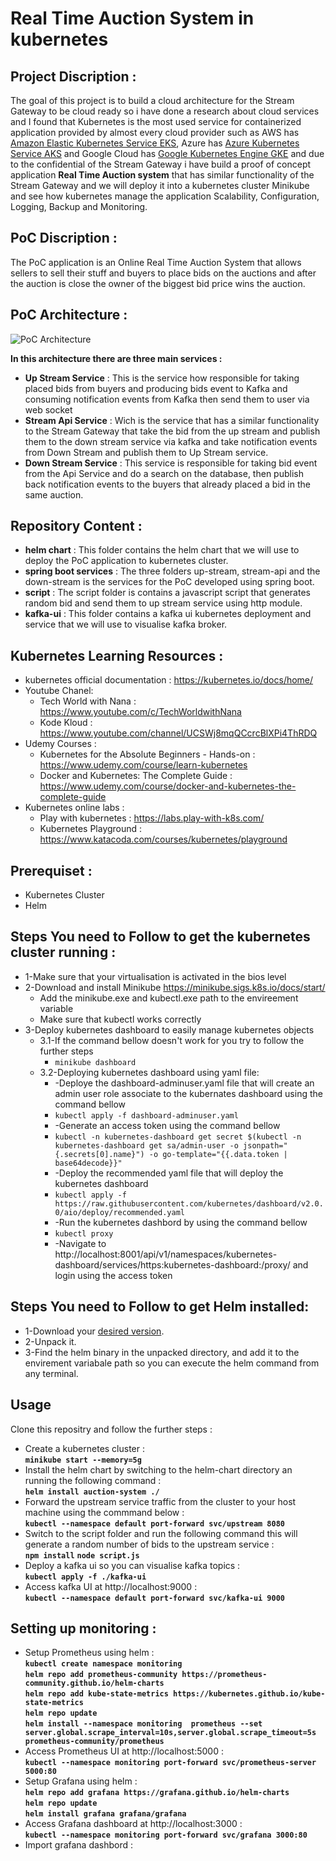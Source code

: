 # Real Time Auction System in kubernetes
## Project Discription :
The goal of this project is to build a cloud architecture for the Stream Gateway to be cloud ready so i have done a research about cloud services and I found that Kubernetes is the most used service for containerized application provided by almost every cloud provider such as AWS has [Amazon Elastic Kubernetes Service EKS](https://aws.amazon.com/eks/), Azure has [Azure Kubernetes Service AKS](https://azure.microsoft.com/en-in/services/kubernetes-service/) and Google Cloud has [Google Kubernetes Engine GKE](https://cloud.google.com/kubernetes-engine) and due to the confidential of the Stream Gateway i have build a proof of concept application **Real Time Auction system** that has similar functionality of the Stream Gateway and we will deploy it into a kubernetes cluster Minikube and see how kubernetes manage the application Scalability, Configuration, Logging, Backup and Monitoring.

## PoC Discription :
The PoC application is an Online Real Time Auction System that allows sellers to sell their stuff and buyers to place bids on the auctions and after the auction is close the owner of the biggest bid price wins the auction.
## PoC Architecture :
![PoC Architecture](https://user-images.githubusercontent.com/40581620/115128437-a7fa9600-9fd5-11eb-87c8-a8cb2a08341a.png)

**In this architecture there are three main services :**
* **Up Stream Service** : This is the service how responsible for taking placed bids from buyers and producing bids event to Kafka and consuming notification events from Kafka then send them to user via web socket
* **Stream Api Service** : Wich is the service that has a similar functionality to the Stream Gateway that take the bid from the up stream and publish them to the down stream service via kafka and take notification events from Down Stream and publish them to Up Stream service.
* **Down Stream Service** : This service is responsible for taking bid event from the Api Service and do a search on the database, then publish back notification events to the buyers that already placed a bid in the same auction.
## Repository Content :
* **helm chart** :
This folder contains  the helm chart that we will use to deploy the PoC application to kubernetes cluster.
* **spring boot services** :
The three folders up-stream, stream-api and the down-stream is the services for the PoC developed using spring boot.
* **script** :
The script folder is contains a javascript script that generates random bid and send them to up stream service using http module.
* **kafka-ui** :
This folder contains a kafka ui kubernetes deployment and service that we will use to visualise kafka broker.
## Kubernetes Learning Resources :
* kubernetes official documentation : https://kubernetes.io/docs/home/
* Youtube Chanel:
  * Tech World with Nana : https://www.youtube.com/c/TechWorldwithNana
  * Kode Kloud : https://www.youtube.com/channel/UCSWj8mqQCcrcBlXPi4ThRDQ
* Udemy Courses :
  * Kubernetes for the Absolute Beginners - Hands-on : https://www.udemy.com/course/learn-kubernetes
  * Docker and Kubernetes: The Complete Guide : https://www.udemy.com/course/docker-and-kubernetes-the-complete-guide
* Kubernetes online labs :
  * Play with kubernetes : https://labs.play-with-k8s.com/
  * Kubernetes Playground : https://www.katacoda.com/courses/kubernetes/playground

## Prerequiset :
* Kubernetes Cluster
* Helm
## Steps You need to Follow to get the kubernetes cluster running :
* 1-Make sure that your virtualisation is activated in the bios level
* 2-Download and install Minikube https://minikube.sigs.k8s.io/docs/start/
  * Add the minikube.exe and kubectl.exe path to the envireement variable
  * Make sure that kubectl works correctly
* 3-Deploy kubernetes dashboard to easily manage kubernetes objects
  * 3.1-If the command bellow doesn't work for you try to follow the further steps
    * ```minikube dashboard```
  * 3.2-Deploying kubernetes dashboard using yaml file:
    * -Deploye the dashboard-adminuser.yaml file that will create an admin user role associate to the kubernates dashboard using the command bellow
    * ```kubectl apply -f dashboard-adminuser.yaml```
    * -Generate an access token using the command bellow
    * ```kubectl -n kubernetes-dashboard get secret $(kubectl -n kubernetes-dashboard get sa/admin-user -o jsonpath="{.secrets[0].name}") -o go-template="{{.data.token |    base64decode}}"```
    * -Deploy the recommended yaml file that will deploy the kubernetes dashboard
    * ```kubectl apply -f https://raw.githubusercontent.com/kubernetes/dashboard/v2.0.0/aio/deploy/recommended.yaml```
    * -Run the kubernetes dashbord by using the command bellow
    * ```kubectl proxy```
    * -Navigate to http://localhost:8001/api/v1/namespaces/kubernetes-dashboard/services/https:kubernetes-dashboard:/proxy/ and login using the access token
## Steps You need to Follow to get Helm installed:
* 1-Download your [desired version](https://github.com/helm/helm/releases).
* 2-Unpack it.
* 3-Find the helm binary in the unpacked directory, and add it to the envirement variabale path so you can execute the helm command from any terminal.
## Usage
Clone this repositry and follow the further steps :
* Create a kubernetes cluster :\
**```minikube start --memory=5g```**
* Install the helm chart by switching to the helm-chart directory an running the following command :\
**```helm install auction-system ./```**
* Forward the upstream service traffic from the cluster to your host machine using the commmand below :\
**```kubectl --namespace default port-forward svc/upstream 8080```**
* Switch to the script folder and run the following command this will generate a random number of bids to the upstream service :\
**```npm install```**
**```node script.js```**
* Deploy a kafka ui so you can visualise kafka topics :\
**```kubectl apply -f ./kafka-ui```**
* Access kafka UI at http://localhost:9000 :\
**```kubectl --namespace default port-forward svc/kafka-ui 9000```**
## Setting up monitoring :
* Setup Prometheus using helm :\
**```kubectl create namespace monitoring```**\
**```helm repo add prometheus-community https://prometheus-community.github.io/helm-charts```**\
**```helm repo add kube-state-metrics https://kubernetes.github.io/kube-state-metrics```**\
**```helm repo update```**\
**```helm install --namespace monitoring  prometheus --set server.global.scrape_interval=10s,server.global.scrape_timeout=5s prometheus-community/prometheus```**
* Access Prometheus UI at http://localhost:5000 :\
**```kubectl --namespace monitoring port-forward svc/prometheus-server 5000:80```**
* Setup Grafana using helm :\
**```helm repo add grafana https://grafana.github.io/helm-charts```**\
**```helm repo update```**\
**```helm install grafana grafana/grafana```**
* Access Grafana dashboard at http://localhost:3000 :\
**```kubectl --namespace monitoring port-forward svc/grafana 3000:80```**
* Import grafana dashbord :
